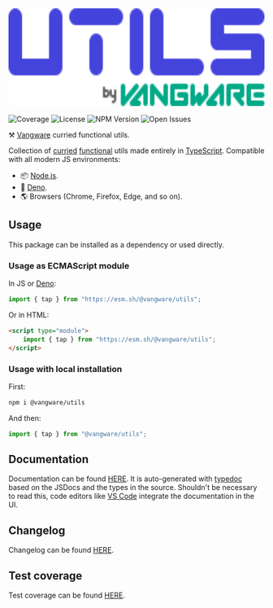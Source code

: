 <img id="logo" alt="Utils by Vangware" src="./logo.svg" height="192" />

![Coverage][coverage-badge] ![License][license-badge]
![NPM Version][npm-version-badge] ![Open Issues][open-issues-badge]

⚒️ [Vangware][vangware] curried functional utils.

Collection of [curried][currying] [functional][functional-programming] utils
made entirely in [TypeScript][typescript]. Compatible with all modern JS
environments:

-   📦 [Node.js][nodejs].
-   🦕 [Deno][deno].
-   🌎 Browsers (Chrome, Firefox, Edge, and so on).

## Usage

This package can be installed as a dependency or used directly.

### Usage as ECMAScript module

In JS or [Deno][deno]:

```js
import { tap } from "https://esm.sh/@vangware/utils";
```

Or in HTML:

```html
<script type="module">
	import { tap } from "https://esm.sh/@vangware/utils";
</script>
```

### Usage with local installation

First:

```bash
npm i @vangware/utils
```

And then:

```js
import { tap } from "@vangware/utils";
```

## Documentation

Documentation can be found [HERE][documentation]. It is auto-generated with
[typedoc][typedoc] based on the JSDocs and the types in the source. Shouldn't be
necessary to read this, code editors like [VS Code][vscode] integrate the
documentation in the UI.

## Changelog

Changelog can be found [HERE][changelog].

## Test coverage

Test coverage can be found [HERE][coverage].

<!-- Reference -->

[changelog]: https://github.com/vangware/utils/blob/main/CHANGELOG.md
[coverage-badge]:
	https://img.shields.io/coveralls/github/vangware/utils.svg?style=for-the-badge&labelColor=666&color=0a8&link=https://coveralls.io/github/vangware/utils
[coverage]: https://coveralls.io/github/vangware/utils
[currying]: https://en.wikipedia.org/wiki/Currying
[deno]: https://deno.land/
[documentation]: https://utils.vangware.com
[functional-programming]: https://en.wikipedia.org/wiki/Functional_programming
[license-badge]:
	https://img.shields.io/npm/l/@vangware/utils.svg?style=for-the-badge&labelColor=666&color=0a8&link=https://github.com/vangware/utils/blob/main/LICENSE
[nodejs]: https://nodejs.org/
[npm-version-badge]:
	https://img.shields.io/npm/v/@vangware/utils.svg?style=for-the-badge&labelColor=666&color=0a8&link=https://npm.im/@vangware/utils
[open-issues-badge]:
	https://img.shields.io/github/issues/vangware/utils.svg?style=for-the-badge&labelColor=666&color=0a8&link=https://github.com/vangware/utils/issues
[typedoc]: https://typedoc.org/
[typescript]: https://typescriptlang.org/
[vangware]: https://vangware.com
[vscode]: https://code.visualstudio.com/
